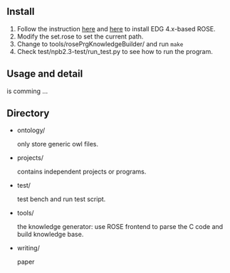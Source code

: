 ## Install

1. Follow the instruction [here][1] and [here][2] to install EDG 4.x-based ROSE.
2. Modify the set.rose to set the current path.
3. Change to tools/rosePrgKnowledgeBuilder/ and run `make`
4. Check test/npb2.3-test/run_test.py to see how to run the program.

[1]: https://en.wikibooks.org/wiki/ROSE_Compiler_Framework/Installation
[2]: https://en.wikibooks.org/wiki/ROSE_Compiler_Framework/Virtual_Machine_Image#V2

## Usage and detail

is comming ...

## Directory

+ ontology/

	only store generic owl files.
	
+ projects/

	contains independent projects or programs.
	
+ test/

	test bench and run test script.
	
+ tools/

	the knowledge generator: use ROSE frontend to parse the C code and build knowledge base.
	
+ writing/

	paper
	
